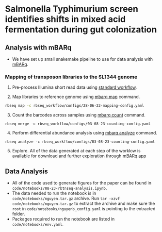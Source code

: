 # Salmonella Typhimurium screen identifies shifts in mixed acid fermentation during gut colonization

## Analysis with mBARq

- We have set up small snakemake pipeline to use for data analysis with [mBARq](https://github.com/MicrobiologyETHZ/mbarq).

### Mapping of transposon libraries to the SL1344 genome

1. Pre-process Illumina short read data using [standard workflow](https://methods-in-microbiomics.readthedocs.io/en/latest/preprocessing/preprocessing.html).

    
2. Map libraries to reference genome using [mbarq map](https://mbarq.readthedocs.io/en/latest/mapping.html) command. 

```bash
rbseq map -c rbseq_workflow/configs/28-06-23-mapping-config.yaml

```

3. Count the barcodes across samples using [mbarq count](https://mbarq.readthedocs.io/en/latest/counting.html) command.

```
rbseq merge -c rbseq_workflow/configs/03-08-23-counting-config.yaml 

```
    
4. Perform differential abundance analysis using [mbarq analyze](https://mbarq.readthedocs.io/en/latest/analysis.html) command.  

```
rbseq analyze -c rbseq_workflow/configs/03-08-23-counting-config.yaml

```
5. Explore. All of the data generated at each step of the worklow is available for download and further exploration through [mBARq app](https://mbarq.microbiomics.io/)


## Data Analysis

- All of the code used to generate figures for the paper can be found in `code/notebooks/08-23-rbtnseq-analysis.ipynb`.
- The data needed to run the notebook is in `code/notebooks/nguyen.tar.gz` archive. Run `tar -xzvf code/notebooks/nguyen.tar.gz` to extract the archive and make sure the `root` in `code/notebooks/nguyenb_config.yaml` is pointing to the extracted folder.
- Packages required to run the notebook are listed in `code/notebooks/env.yaml`. 
